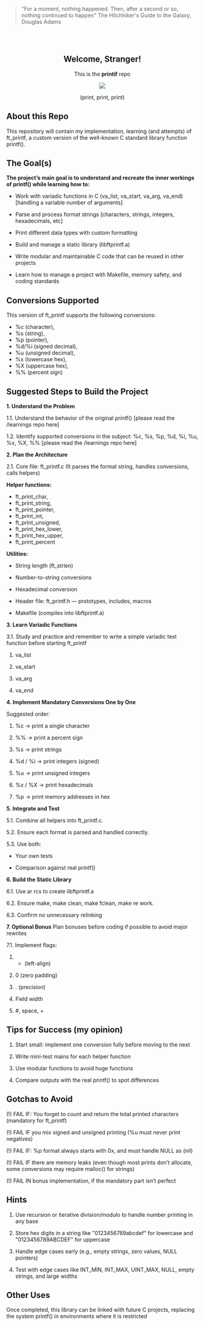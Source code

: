 > "For a moment, nothing happened. Then, after a second or so, nothing continued to happen" 
> The Hitchhiker's Guide to the Galaxy, Douglas Adams

<br></br>

<div align="center">
  
## Welcome, Stranger! 
This is the **printif** repo

<p align="center">
  <img src="https://media2.giphy.com/media/v1.Y2lkPTc5MGI3NjExd3NwaW81bHd6ZTJwemtrbWY2ZDVlZDVxa3RpYjIwODd1cHpjd2lvbyZlcD12MV9pbnRlcm5hbF9naWZfYnlfaWQmY3Q9Zw/yUrUb9fYz6x7a/giphy.gif">
</p></figcaption>
<p align="center">
  (print, print, print)
</p>

</div>

## About this Repo

This repository will contain my implementation, learning (and attempts) of ft_printf, 
a custom version of the well-known C standard library function printf().


## The Goal(s) 

**The project’s main goal is to understand and recreate the inner workings of printf() while learning how to:**

- Work with variadic functions in C (va_list, va_start, va_arg, va_end) [handling a variable number of arguments]

- Parse and process format strings [characters, strings, integers, hexadecimals, etc]

- Print different data types with custom formatting 

- Build and manage a static library (libftprintf.a)

- Write modular and maintainable C code that can be reused in other projects
  
- Learn how to manage a project with Makefile, memory safety, and coding standards 



## Conversions Supported

This version of ft_printf supports the following conversions:

- %c (character), 
- %s (string), 
- %p (pointer), 
- %d/%i (signed decimal), 
- %u (unsigned decimal), 
- %x (lowercase hex), 
- %X (uppercase hex),
- %% (percent sign)


## Suggested Steps to Build the Project

**1. Understand the Problem**

1.1. Understand the behavior of the original printf()
[please read the /learnings repo here]

1.2. Identify supported conversions in the subject:
%c, %s, %p, %d, %i, %u, %x, %X, %%
[please read the /learnings repo here]

**2. Plan the Architecture**

2.1. Core file: ft_printf.c
(It parses the format string, handles conversions, calls helpers)

**Helper functions:**

- ft_print_char,
- ft_print_string,
- ft_print_pointer,
- ft_print_int,
- ft_print_unsigned,
- ft_print_hex_lower,
- ft_print_hex_upper,
- ft_print_percent

**Utilities:**

- String length (ft_strlen)

- Number-to-string conversions

- Hexadecimal conversion

- Header file: ft_printf.h — prototypes, includes, macros

- Makefile (compiles into libftprintf.a)

**3. Learn Variadic Functions**

3.1. Study and practice and remember to write a simple variadic test function before starting ft_printf

1. va_list

2. va_start

3. va_arg

4. va_end


**4. Implement Mandatory Conversions One by One**

Suggested order:

1. %c → print a single character

2. %% → print a percent sign

3. %s → print strings

4. %d / %i → print integers (signed)

5. %u → print unsigned integers

6. %x / %X → print hexadecimals

7. %p → print memory addresses in hex


**5. Integrate and Test**

5.1. Combine all helpers into ft_printf.c.

5.2. Ensure each format is parsed and handled correctly.

5.3. Use both:

- Your own tests

- Comparison against real printf()


**6. Build the Static Library**

6.1. Use ar rcs to create libftprintf.a

6.2. Ensure make, make clean, make fclean, make re work.

6.3. Confirm no unnecessary relinking


**7. Optional Bonus**
Plan bonuses before coding if possible to avoid major rewrites

7.1. Implement flags:

1. - (left-align)

2. 0 (zero padding)

3. . (precision)

4. Field width

5. #, space, +


## Tips for Success (my opinion) 

1. Start small: implement one conversion fully before moving to the next

2. Write mini-test mains for each helper function

3. Use modular functions to avoid huge functions

4. Compare outputs with the real printf() to spot differences


## Gotchas to Avoid

(!) FAIL IF: You forget to count and return the total printed characters (mandatory for ft_printf)

(!) FAIL IF you mix signed and unsigned printing  (%u must never print negatives)

(!) FAIL IF: %p format always starts with 0x, and must handle NULL as (nil)

(!) FAIL IF there are memory leaks (even though most prints don’t allocate, some conversions may require malloc() for strings)

(!) FAIL IN bonus implementation, if the mandatory part isn’t perfect


## Hints

1. Use recursion or iterative division/modulo to handle number printing in any base

2. Store hex digits in a string like "0123456789abcdef" for lowercase and "0123456789ABCDEF" for uppercase

3. Handle edge cases early (e.g., empty strings, zero values, NULL pointers)

4. Test with edge cases like INT_MIN, INT_MAX, UINT_MAX, NULL, empty strings, and large widths


## Other Uses

Once completed, this library can be linked with future C projects, 
replacing the system printf() in environments where it is restricted

